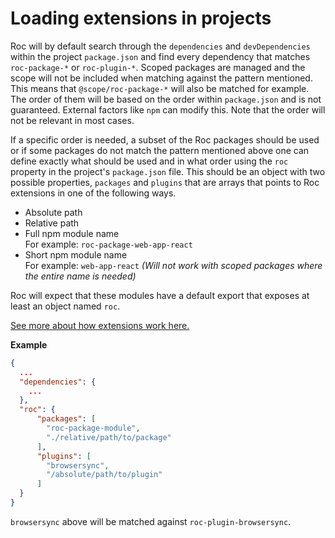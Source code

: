 # Loading extensions in projects

Roc will by default search through the `dependencies` and `devDependencies` within the project `package.json` and find every dependency that matches `roc-package-*` or `roc-plugin-*`. Scoped packages are managed and the scope will not be included when matching against the pattern mentioned. This means that `@scope/roc-package-*` will also be matched for example. The order of them will be based on the order within `package.json` and is not guaranteed. External factors like `npm` can modify this. Note that the order will not be relevant in most cases.

If a specific order is needed, a subset of the Roc packages should be used or if some packages do not match the pattern mentioned above one can define exactly what should be used and in what order using the `roc` property in the project's `package.json` file. This should be an object with two possible properties, `packages` and `plugins` that are arrays that points to Roc extensions in one of the following ways.

* Absolute path
* Relative path
* Full npm module name  
    For example: `roc-package-web-app-react`
* Short npm module name  
    For example: `web-app-react` _(Will not work with scoped packages where the entire name is needed)_

Roc will expect that these modules have a default export that exposes at least an object named `roc`.

[See more about how extensions work here.](/docs/Extensions.md)

__Example__

```json
{
  ...
  "dependencies": {
    ...
  },
  "roc": {
      "packages": [
        "roc-package-module",
        "./relative/path/to/package"
      ],
      "plugins": [
        "browsersync",
        "/absolute/path/to/plugin"
      ]
  }
}
```
`browsersync` above will be matched against `roc-plugin-browsersync`.
